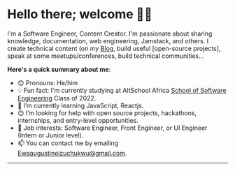 # Hello there; welcome 👋🏾



I'm a Software Engineer, Content Creator. I'm passionate about sharing knowledge, documentation, web engineering, Jamstack, and others. I create technical content (on my [Blog](https://codehub.hashnode.dev/), build useful [open-source projects], speak at some meetups/conferences, build technical communities...

**Here's a quick summary about me**:

- 😊 Pronouns: He/him
- 💡 Fun fact: I'm currently studying at AltSchool Africa [School of Software Engineering](https://altschoolafrica.com/schools/engineering) Class of 2022.
- 🌱 I’m currently learning JavaScript, Reactjs.
- 😊 I’m looking for help with open source projects, hackathons, internships, and entry-level opportunities.
- 💼 Job interests: Software Engineer, Front Engineer, or UI Engineer (Intern or Junior level).
- 📫 You can contact me by emailing Ewaaugustineizuchukwu@gmail.com.

---

